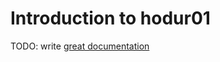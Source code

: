 # Introduction to hodur01

TODO: write [great documentation](http://jacobian.org/writing/what-to-write/)
